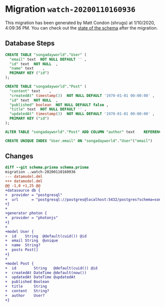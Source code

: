 # Migration `watch-20200110160936`

This migration has been generated by Matt Condon (shrugs) at 1/10/2020, 4:09:36 PM.
You can check out the [state of the schema](./schema.prisma) after the migration.

## Database Steps

```sql
CREATE TABLE "songadayworld"."User" (
  "email" text  NOT NULL DEFAULT '' ,
  "id" text  NOT NULL  ,
  "name" text    ,
  PRIMARY KEY ("id")
);

CREATE TABLE "songadayworld"."Post" (
  "content" text    ,
  "createdAt" timestamp(3)  NOT NULL DEFAULT '1970-01-01 00:00:00' ,
  "id" text  NOT NULL  ,
  "published" boolean  NOT NULL DEFAULT false ,
  "title" text  NOT NULL DEFAULT '' ,
  "updatedAt" timestamp(3)  NOT NULL DEFAULT '1970-01-01 00:00:00' ,
  PRIMARY KEY ("id")
);

ALTER TABLE "songadayworld"."Post" ADD COLUMN "author" text    REFERENCES "songadayworld"."User"("id") ON DELETE SET NULL;

CREATE UNIQUE INDEX "User.email" ON "songadayworld"."User"("email")
```

## Changes

```diff
diff --git schema.prisma schema.prisma
migration ..watch-20200110160936
--- datamodel.dml
+++ datamodel.dml
@@ -1,0 +1,25 @@
+datasource db {
+  provider = "postgresql"
+  url      = "postgresql://postgres@localhost:5432/postgres?schema=songadayworld"
+}
+
+generator photon {
+  provider = "photonjs"
+}
+
+model User {
+  id    String  @default(cuid()) @id
+  email String  @unique
+  name  String?
+  posts Post[]
+}
+
+model Post {
+  id        String   @default(cuid()) @id
+  createdAt DateTime @default(now())
+  updatedAt DateTime @updatedAt
+  published Boolean
+  title     String
+  content   String?
+  author    User?
+}
```


